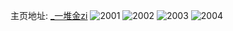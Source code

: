 主页地址: [_一堆金zi](https://weibo.com/u/3514129994) 
![2001](https://wx4.sinaimg.cn/mw2000/d1755e4aly1gtnawyr5otj216b1kw7vj.jpg) 
![2002](https://wx4.sinaimg.cn/mw2000/d1755e4aly1gtnazebrg4j20uy1594g2.jpg) 
![2003](https://wx4.sinaimg.cn/mw2000/d1755e4aly1gtnax2k0cqj225r1mb4qp.jpg) 
![2004](https://wx4.sinaimg.cn/mw2000/d1755e4aly1gtnax3fbb6j21rd2n17wi.jpg) 
